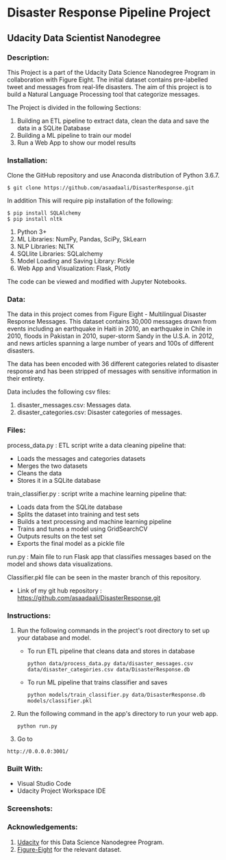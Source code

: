 # Disaster Response Pipeline Project
## Udacity Data Scientist Nanodegree

### Description:

This Project is a part of the Udacity Data Science Nanodegree Program in collaboration with Figure Eight. The initial dataset contains pre-labelled tweet and messages from real-life disasters. The aim of this project is to build a Natural Language Processing tool that categorize messages.

The Project is divided in the following Sections:

1. Building an ETL pipeline to extract data, clean the data and save the data in a SQLite Database
2. Building a ML pipeline to train our model
3. Run a Web App to show our model results

### Installation: 
Clone the GitHub repository and use Anaconda distribution of Python 3.6.7.

    $ git clone https://github.com/asaadaali/DisasterResponse.git

In addition This will require pip installation of the following:

    $ pip install SQLAlchemy
    $ pip install nltk

1. Python 3+
2. ML Libraries: NumPy,  Pandas, SciPy, SkLearn
3. NLP Libraries: NLTK
4. SQLlite Libraries: SQLalchemy
5. Model Loading and Saving Library: Pickle
6. Web App and Visualization: Flask, Plotly

The code can be viewed and modified with Jupyter Notebooks.


### Data:

The data in this project comes from Figure Eight - Multilingual Disaster Response Messages. This dataset contains 30,000 messages drawn from events including an earthquake in Haiti in 2010, an earthquake in Chile in 2010, floods in Pakistan in 2010, super-storm Sandy in the U.S.A. in 2012, and news articles spanning a large number of years and 100s of different disasters.

The data has been encoded with 36 different categories related to disaster response and has been stripped of messages with sensitive information in their entirety.

Data includes the following csv files:

1. disaster_messages.csv: Messages data.
2. disaster_categories.csv: Disaster categories of messages.

### Files:
process_data.py : ETL script write a data cleaning pipeline that:
- Loads the messages and categories datasets
- Merges the two datasets
- Cleans the data
- Stores it in a SQLite database

train_classifier.py : script write a machine learning pipeline that:
- Loads data from the SQLite database
- Splits the dataset into training and test sets
- Builds a text processing and machine learning pipeline
- Trains and tunes a model using GridSearchCV
- Outputs results on the test set
- Exports the final model as a pickle file

run.py : Main file to run Flask app that classifies messages based on the model and shows data visualizations.

Classifier.pkl file can be seen in the master branch of this repository.

- Link of my git hub repository : https://github.com/asaadaali/DisasterResponse.git

### Instructions:
1. Run the following commands in the project's root directory to set up your database and model.

    - To run ETL pipeline that cleans data and stores in database
    
        `python data/process_data.py data/disaster_messages.csv data/disaster_categories.csv data/DisasterResponse.db`
    - To run ML pipeline that trains classifier and saves
    
        `python models/train_classifier.py data/DisasterResponse.db models/classifier.pkl`

2. Run the following command in the app's directory to run your web app.

    `python run.py`

3. Go to 

  `http://0.0.0.0:3001/`

### Built With:
- Visual Studio Code
- Udacity Project Workspace IDE

### Screenshots:




### Acknowledgements:
1. [Udacity](www.udacity.com) for this Data Science Nanodegree Program.
2. [Figure-Eight](www.figure-eight.com) for the relevant dataset.
